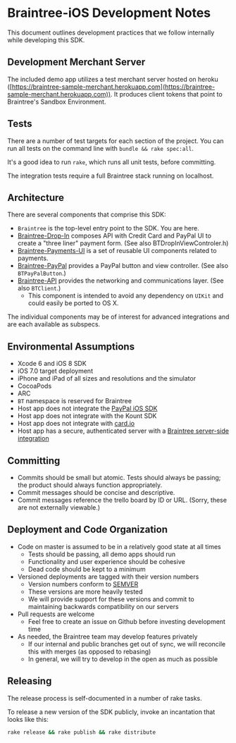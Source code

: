 # Braintree-iOS Development Notes

This document outlines development practices that we follow internally while developing this SDK.

## Development Merchant Server

The included demo app utilizes a test merchant server hosted on heroku ([https://braintree-sample-merchant.herokuapp.com](https://braintree-sample-merchant.herokuapp.com)). It
produces client tokens that point to Braintree's Sandbox Environment.

## Tests

There are a number of test targets for each section of the project. You can run all tests on the command line with `bundle && rake spec:all`. 

It's a good idea to run `rake`, which runs all unit tests, before committing.

The integration tests require a full Braintree stack running on localhost.

## Architecture

There are several components that comprise this SDK:

* `Braintree` is the top-level entry point to the SDK. You are here.
* [Braintree-Drop-In](Braintree/Drop-In) composes API with Credit Card and PayPal UI to create a "three liner" payment form. (See also BTDropInViewControler.h)
* [Braintree-Payments-UI](Braintree/UI) is a set of reusable UI components related to payments.
* [Braintree-PayPal](Braintree/PayPal) provides a PayPal button and view controller. (See also `BTPayPalButton`.)
* [Braintree-API](Braintree/api) provides the networking and communications layer. (See also `BTClient`.)
  * This component is intended to avoid any dependency on `UIKit` and could easily be ported to OS X.

The individual components may be of interest for advanced integrations and are each available as subspecs.

## Environmental Assumptions

* Xcode 6 and iOS 8 SDK
* iOS 7.0 target deployment
* iPhone and iPad of all sizes and resolutions and the simulator
* CocoaPods
* ARC
* `BT` namespace is reserved for Braintree
* Host app does not integrate the [PayPal iOS SDK](https://github.com/paypal/paypal-ios-sdk)
* Host app does not integrate with the Kount SDK
* Host app does not integrate with [card.io](https://www.card.io/)
* Host app has a secure, authenticated server with a [Braintree server-side integration](https://developers.braintreepayments.com/ios/start/hello-server)

## Committing

* Commits should be small but atomic. Tests should always be passing; the product should always function appropriately.
* Commit messages should be concise and descriptive.
* Commit messages reference the trello board by ID or URL. (Sorry, these are not externally viewable.)

## Deployment and Code Organization

* Code on master is assumed to be in a relatively good state at all times
  * Tests should be passing, all demo apps should run
  * Functionality and user experience should be cohesive
  * Dead code should be kept to a minimum
* Versioned deployments are tagged with their version numbers
  * Version numbers conform to [SEMVER](http://semver.org)
  * These versions are more heavily tested
  * We will provide support for these versions and commit to maintaining backwards compatibility on our servers
* Pull requests are welcome
  * Feel free to create an issue on Github before investing development time
* As needed, the Braintree team may develop features privately
  * If our internal and public branches get out of sync, we will reconcile this with merges (as opposed to rebasing)
  * In general, we will try to develop in the open as much as possible

## Releasing

The release process is self-documented in a number of rake tasks.

To release a new version of the SDK publicly, invoke an incantation that looks like this:

```sh
rake release && rake publish && rake distribute
```
